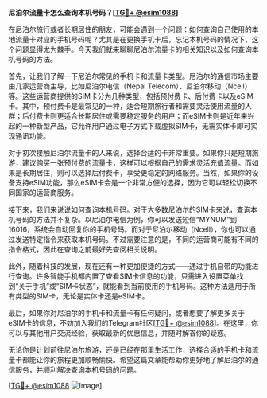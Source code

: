 **尼泊尔流量卡怎么查询本机号码？[[TG💪+ @esim1088](https://t.me/s/esim1088)]**

在尼泊尔旅行或者长期居住的朋友，可能会遇到一个问题：如何查询自己使用的本地流量卡对应的手机号码呢？尤其是在更换手机卡后，忘记本机号码的情况下，这个问题显得尤为棘手。今天我们就来聊聊尼泊尔流量卡的相关知识以及如何查询本机号码的方法。

首先，让我们了解一下尼泊尔常见的手机卡和流量卡类型。尼泊尔的通信市场主要由几家运营商主导，比如尼泊尔电信（Nepal Telecom）、尼泊尔移动（Ncell）等。这些运营商提供的SIM卡分为几种类型，包括预付费卡、后付费卡以及eSIM卡。其中，预付费卡是最常见的一种，适合短期旅行者和需要灵活使用流量的人群；后付费卡则更适合长期居住或需要稳定服务的用户；而eSIM卡则是近年来兴起的一种新型产品，它允许用户通过电子方式下载虚拟SIM卡，无需实体卡即可实现通讯功能。

对于初次接触尼泊尔流量卡的人来说，选择合适的卡非常重要。如果你只是短期旅游，建议购买一张预付费的流量卡，这样可以根据自己的需求灵活充值流量。而如果是长期居住，则可以选择后付费卡，享受更稳定的网络服务。当然，如果你的设备支持eSIM功能，那么eSIM卡会是一个非常方便的选择，因为它可以轻松切换不同国家的运营商服务。

接下来，我们来说说如何查询本机号码。对于大多数尼泊尔的SIM卡来说，查询本机号码的方法并不复杂。以尼泊尔电信为例，你可以发送短信“MYNUM”到16016，系统会自动回复你的手机号码。而对于尼泊尔移动（Ncell），你也可以通过发送特定指令来获取本机号码。不过需要注意的是，不同的运营商可能有不同的指令格式，因此在查询之前最好先查阅相关说明。

此外，随着科技的发展，现在还有一种更加便捷的方式——通过手机自带的功能进行查询。许多智能手机都内置了查看SIM卡信息的功能，只需进入设置菜单找到“关于手机”或“SIM卡状态”，就能看到当前使用的手机号码。这种方法适用于所有类型的SIM卡，无论是实体卡还是eSIM卡。

最后，如果你对尼泊尔的手机卡和流量卡有任何疑问，或者想要了解更多关于eSIM卡的信息，不妨加入我们的Telegram社区[[TG💪+ @esim1088](https://t.me/s/esim1088)]。在这里，你可以与其他用户交流经验，获取最新的优惠信息，并随时解答你的疑惑。

无论你是计划前往尼泊尔旅游，还是已经在那里生活工作，选择合适的手机卡和流量卡都能让你的旅程更加顺畅愉快。希望这篇文章能帮助你更好地了解尼泊尔的通信服务，并顺利解决查询本机号码的问题。

[[TG💪+ @esim1088](https://t.me/s/esim1088) ![Image](https://i.postimg.cc/4NQfJmqS/Snipaste-2025-05-13-00-14-12.png)]